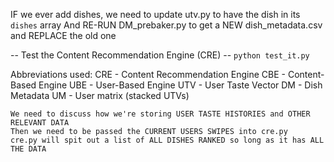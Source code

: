 IF we ever add dishes, we need to update utv.py to have the dish in its `dishes` array
And RE-RUN DM_prebaker.py to get a NEW dish_metadata.csv and REPLACE the old one

-- Test the Content Recommendation Engine (CRE) -- 
`python test_it.py`

Abbreviations used:
    CRE - Content Recommendation Engine
    CBE - Content-Based Engine
    UBE - User-Based Engine
    UTV - User Taste Vector
    DM  - Dish Metadata
    UM  - User matrix (stacked UTVs)


~~~ FRONTEND ~~~
We need to discuss how we're storing USER TASTE HISTORIES and OTHER RELEVANT DATA
Then we need to be passed the CURRENT USERS SWIPES into cre.py
cre.py will spit out a list of ALL DISHES RANKED so long as it has ALL THE DATA
